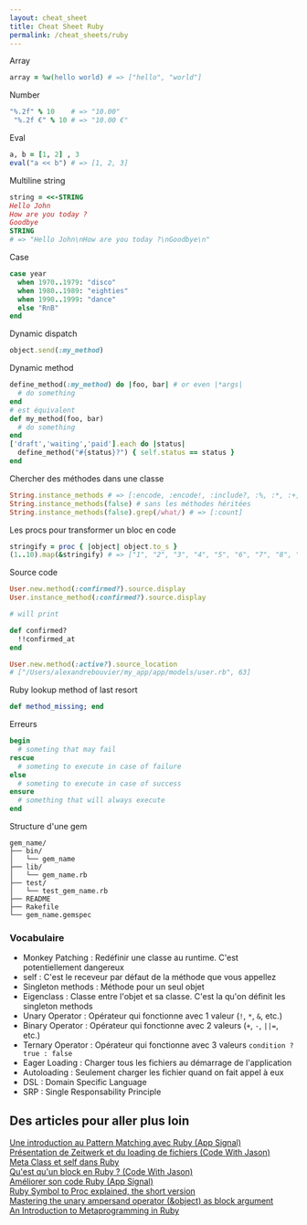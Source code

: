 ```yaml
---
layout: cheat_sheet
title: Cheat Sheet Ruby
permalink: /cheat_sheets/ruby
---
```


Array

```ruby
array = %w(hello world) # => ["hello", "world"]
```

Number

```ruby
"%.2f" % 10    # => "10.00"
 "%.2f €" % 10 # => "10.00 €"
```

Eval

```ruby
a, b = [1, 2] , 3
eval("a << b") # => [1, 2, 3]
```

Multiline string

```ruby
string = <<-STRING
Hello John
How are you today ?
Goodbye
STRING
# => "Hello John\nHow are you today ?\nGoodbye\n"
```

Case

```ruby
case year
  when 1970..1979: "disco"
  when 1980..1989: "eighties"
  when 1990..1999: "dance"
  else "RnB"
end
```

Dynamic dispatch

```ruby
object.send(:my_method)
```

Dynamic method

```ruby
define_method(:my_method) do |foo, bar| # or even |*args|
  # do something
end
# est équivalent
def my_method(foo, bar)
  # do something
end
['draft','waiting','paid'].each do |status|
  define_method("#{status}?") { self.status == status }
end
```

Chercher des méthodes dans une classe

```ruby
String.instance_methods # => [:encode, :encode!, :include?, :%, :*, :+, :count, ...]
String.instance_methods(false) # sans les méthodes héritées
String.instance_methods(false).grep(/what/) # => [:count]
```

Les procs pour transformer un bloc en code

```ruby
stringify = proc { |object| object.to_s }
(1..10).map(&stringify) # => ["1", "2", "3", "4", "5", "6", "7", "8", "9", "10"]
```

Source code

```ruby
User.new.method(:confirmed?).source.display
User.instance_method(:confirmed?).source.display

# will print

def confirmed?
  !!confirmed_at
end

User.new.method(:active?).source_location
# ["/Users/alexandrebouvier/my_app/app/models/user.rb", 63]
```

Ruby lookup method of last resort

```ruby
def method_missing; end
```

Erreurs

```ruby
begin
  # someting that may fail
rescue
  # someting to execute in case of failure
else
  # someting to execute in case of success
ensure
  # something that will always execute
end
```

Structure d'une gem

```
gem_name/
├── bin/
│   └── gem_name
├── lib/
│   └── gem_name.rb
├── test/
│   └── test_gem_name.rb
├── README
├── Rakefile
└── gem_name.gemspec
```

### Vocabulaire

- Monkey Patching   : Redéfinir une classe au runtime. C'est potentiellement dangereux
- self              : C'est le receveur par défaut de la méthode que vous appellez
- Singleton methods : Méthode pour un seul objet
- Eigenclass        : Classe entre l'objet et sa classe. C'est la qu'on définit les singleton methods
- Unary Operator    : Opérateur qui fonctionne avec 1 valeur (`!`, `*`, `&`, etc.)
- Binary Operator   : Opérateur qui fonctionne avec 2 valeurs (`+`, `-`, `||=`, etc.)
- Ternary Operator  : Opérateur qui fonctionne avec 3 valeurs `condition ? true : false`
- Eager Loading     : Charger tous les fichiers au démarrage de l'application
- Autoloading       : Seulement charger les fichier quand on fait appel à eux
- DSL               : Domain Specific Language
- SRP               : Single Responsability Principle

<h2>Des articles pour aller plus loin</h2>

<a href="https://blog.appsignal.com/2021/07/28/introduction-to-pattern-matching-in-ruby.html"
   class="underlined"
   target="_blank">
  Une introduction au Pattern Matching avec Ruby (App Signal)
</a>
<br>
<a href="https://www.synbioz.com/blog/tech/chargement-automatique-des-modules-et-classes-en-ruby"
   class="underlined"
   target="_blank">
  Présentation de Zeitwerk et du loading de fichiers (Code With Jason)
</a>
<br>
<a href="https://www.openmymind.net/2010/6/25/Learning-Ruby-class-self/"
   class="underlined"
   target="_blank">
  Meta Class et self dans Ruby
</a>
<br>
<a href="https://www.codewithjason.com/ampersand-ruby-block/"
   class="underlined"
   target="_blank">
  Qu'est qu'un block en Ruby ? (Code With Jason)
</a>
<br>
<a href="https://dev.to/appsignal/improve-code-in-your-ruby-application-with-rubycritic-mbe"
   class="underlined"
   target="_blank">
  Améliorer son code Ruby (App Signal)
</a>
<br>
<a href="https://dev.to/pjam/ruby-symbol-to-proc-explained-the-short-version-3kp1"
   class="underlined"
   target="_blank">
  Ruby Symbol to Proc explained, the short version
</a>
<br>
<a href="https://medium.com/rubycademy/mastering-the-unary-ampersand-operator-with-blocks-cb5a48aca175"
   class="underlined"
   target="_blank">
  Mastering the unary ampersand operator (&object) as block argument
</a>
<br>
<a href="https://blog.appsignal.com/2023/07/26/an-introduction-to-metaprogramming-in-ruby.html"
   class="underlined"
   target="_blank">
  An Introduction to Metaprogramming in Ruby
</a>
